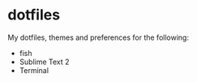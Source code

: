 dotfiles
========

My dotfiles, themes and preferences for the following:

* fish
* Sublime Text 2
* Terminal
